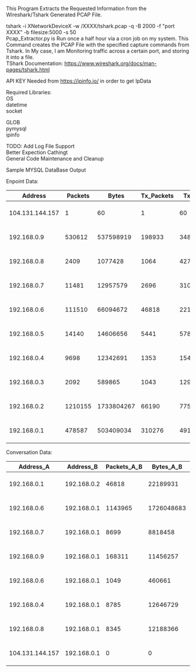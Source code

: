 This Program Extracts the Requested Information from the Wireshark/Tshark Generated PCAP File.<br/>



tshark -i XNetworkDeviceX -w /XXXX/tshark.pcap -q -B 2000 -f "port XXXX" -b filesize:5000 -s 50<br/>
Pcap_Extractor.py is Run once a half hour via a cron job on my system.
This Command creates the PCAP File with the specified capture commands from Tshark. In My case, I am Monitoring traffic across a certain port, and storing it into a file.<br/>
TShark Documentation: https://www.wireshark.org/docs/man-pages/tshark.html<br/>

API KEY Needed from  https://ipinfo.io/ in order to get IpData<br/>

Required Libraries:<br/>
OS<br/>
datetime<br/>
socket<br/>

GLOB<br/>
pymysql<br/>
ipinfo<br/>

TODO:
Add Log File Support<br/>
Better Expection Cathingt<br/>
General Code Maintenance and Cleanup<br/>

Sample MYSQL DataBase Output<br/>

Enpoint Data:<br/>

| Address         | Packets | Bytes      | Tx_Packets | Tx_Bytes  | Rx_Packets | Rx_Bytes   | First_Seen       | Last_Seen        | Organization      | Country       | Region     | City          |
|-----------------|---------|------------|------------|-----------|------------|------------|------------------|------------------|-------------------|---------------|------------|---------------|
| 104.131.144.157 |       1 |         60 |          1 |        60 |          0 |          0 | 2019-03-02 16:28 | 2019-03-02 16:28 | DigitalOcean, LLC | United States | California | San Francisco |
| 192.168.0.9     |  530612 |  537598919 |     198933 |  34844727 |     331679 |  502754192 | 2019-03-02 16:28 | 2019-03-02 17:53 | Server            | Internal      | NULL       | NULL          |
| 192.168.0.8     |    2409 |    1077428 |       1064 |    427607 |       1345 |     649821 | 2019-03-01 15:25 | 2019-03-02 16:28 | NULL              | Internal      | NULL       | NULL          |
| 192.168.0.7     |   11481 |   12957579 |       2696 |    310850 |       8785 |   12646729 | 2019-03-01 15:26 | 2019-03-02 16:28 | NULL              | Internal      | NULL       | NULL          |
| 192.168.0.6     |  111510 |   66094672 |      46818 |  22189931 |      64692 |   43904741 | 2019-03-01 15:25 | 2019-03-02 17:53 | Arthur-Hp         | Internal      |            |               |
| 192.168.0.5     |   14140 |   14606656 |       5441 |   5788198 |       8699 |    8818458 | 2019-03-01 15:26 | 2019-03-02 17:53 | Nexus 5x          | Internal      |            |               |
| 192.168.0.4     |    9698 |   12342691 |       1353 |    154325 |       8345 |   12188366 | 2019-03-01 15:26 | 2019-03-02 16:28 | NULL              | Internal      | NULL       | NULL          |
| 192.168.0.3     |    2092 |     589865 |       1043 |    129204 |       1049 |     460661 | 2019-03-01 15:25 | 2019-03-02 17:53 | NULL              | Internal      | NULL       | NULL          |
| 192.168.0.2     | 1210155 | 1733804267 |      66190 |   7755584 |    1143965 | 1726048683 | 2019-03-01 15:25 | 2019-03-01 15:26 | NULL              | Internal      | NULL       | NULL          |
| 192.168.0.1     |  478587 |  503409034 |     310276 | 491952777 |     168311 |   11456257 | 2019-03-01 15:25 | 2019-03-02 17:53 | NULL              | Internal      | NULL       | NULL          |


Conversation Data:

| Address_A       | Address_B     | Packets_A_B | Bytes_A_B  | Packets_B_A | Bytes_B_A | Packets | Bytes      | First_Seen       | Last_Seen        |
|-----------------|---------------|-------------|------------|-------------|-----------|---------|------------|------------------|------------------|
| 192.168.0.1     | 192.168.0.2   |       46818 |   22189931 |       64692 |  43904741 |  111510 |   66094672 | 2019-03-01 15:25 | 2019-03-02 17:53 |
| 192.168.0.6     | 192.168.0.1   |     1143965 | 1726048683 |       66190 |   7755584 | 1210155 | 1733804267 | 2019-03-01 15:25 | 2019-03-01 15:26 |
| 192.168.0.7     | 192.168.0.1   |        8699 |    8818458 |        5441 |   5788198 |   14140 |   14606656 | 2019-03-01 15:25 | 2019-03-02 17:53 |
| 192.168.0.9     | 192.168.0.1   |      168311 |   11456257 |      310276 | 491952777 |  478587 |  503409034 | 2019-03-01 15:25 | 2019-03-02 17:53 |
| 192.168.0.6     | 192.168.0.1   |        1049 |     460661 |        1043 |    129204 |    2092 |     589865 | 2019-03-01 15:25 | 2019-03-02 17:53 |
| 192.168.0.4     | 192.168.0.1   |        8785 |   12646729 |        2696 |    310850 |   11481 |   12957579 | 2019-03-01 15:26 | 2019-03-02 16:28 |
| 192.168.0.8     | 192.168.0.1   |        8345 |   12188366 |        1353 |    154325 |    9698 |   12342691 | 2019-03-01 15:26 | 2019-03-02 16:28 |
| 104.131.144.157 | 192.168.0.1   |           0 |          0 |           1 |        60 |       1 |         60 | 2019-03-02 16:28 | 2019-03-02 16:28 |

